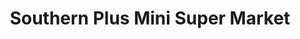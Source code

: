 ---
title: "Southern Plus Mini Super Market"
url: /vempally/southern-plus-mini-super-market/
shop: Supermarkt
---